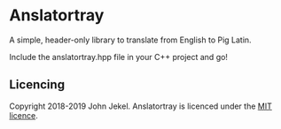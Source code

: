 # Anslatortray
A simple, header-only library to translate from English to Pig Latin.

Include the anslatortray.hpp file in your C++ project and go!

## Licencing
Copyright 2018-2019 John Jekel. Anslatortray is licenced under the [MIT licence](https://raw.githubusercontent.com/JZJisawesome/anslatortray/master/LICENSE).

